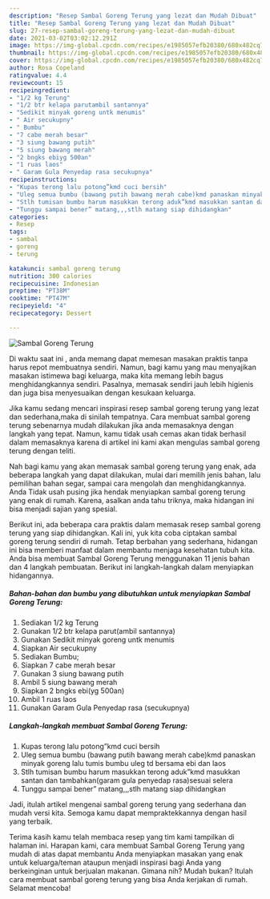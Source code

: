 ```yaml
---
description: "Resep Sambal Goreng Terung yang lezat dan Mudah Dibuat"
title: "Resep Sambal Goreng Terung yang lezat dan Mudah Dibuat"
slug: 27-resep-sambal-goreng-terung-yang-lezat-dan-mudah-dibuat
date: 2021-03-02T03:02:12.291Z
image: https://img-global.cpcdn.com/recipes/e1985057efb20380/680x482cq70/sambal-goreng-terung-foto-resep-utama.jpg
thumbnail: https://img-global.cpcdn.com/recipes/e1985057efb20380/680x482cq70/sambal-goreng-terung-foto-resep-utama.jpg
cover: https://img-global.cpcdn.com/recipes/e1985057efb20380/680x482cq70/sambal-goreng-terung-foto-resep-utama.jpg
author: Rosa Copeland
ratingvalue: 4.4
reviewcount: 15
recipeingredient:
- "1/2 kg Terung"
- "1/2 btr kelapa parutambil santannya"
- "Sedikit minyak goreng untk menumis"
- " Air secukupny"
- " Bumbu"
- "7 cabe merah besar"
- "3 siung bawang putih"
- "5 siung bawang merah"
- "2 bngks ebiyg 500an"
- "1 ruas laos"
- " Garam Gula Penyedap rasa secukupnya"
recipeinstructions:
- "Kupas terong lalu potong”kmd cuci bersih"
- "Uleg semua bumbu (bawang putih bawang merah cabe)kmd panaskan minyak goreng lalu tumis bumbu uleg td bersama ebi dan laos"
- "Stlh tumisan bumbu harum masukkan terong aduk”kmd masukkan santan dan tambahkan(garam gula penyedap rasa)sesuai selera"
- "Tunggu sampai bener” matang,,,stlh matang siap dihidangkan"
categories:
- Resep
tags:
- sambal
- goreng
- terung

katakunci: sambal goreng terung 
nutrition: 300 calories
recipecuisine: Indonesian
preptime: "PT38M"
cooktime: "PT47M"
recipeyield: "4"
recipecategory: Dessert

---
```



![Sambal Goreng Terung](https://img-global.cpcdn.com/recipes/e1985057efb20380/680x482cq70/sambal-goreng-terung-foto-resep-utama.jpg)

Di waktu  saat ini , anda memang dapat memesan masakan praktis tanpa harus repot membuatnya sendiri. Namun, bagi kamu yang mau menyajikan masakan istimewa bagi keluarga, maka kita memang lebih bagus menghidangkannya sendiri. Pasalnya, memasak sendiri jauh lebih higienis dan juga bisa menyesuaikan dengan kesukaan keluarga.

Jika kamu sedang mencari inspirasi resep sambal goreng terung yang lezat dan sederhana,maka di sinilah tempatnya. Cara membuat sambal goreng terung  sebenarnya mudah dilakukan jika anda memasaknya dengan langkah yang tepat. Namun, kamu tidak usah cemas akan tidak berhasil dalam memasaknya 
karena di artikel ini kami akan mengulas sambal goreng terung dengan teliti.  



Nah bagi kamu yang akan memasak sambal goreng terung yang enak, ada beberapa langkah yang dapat dilakukan, mulai dari memilih jenis bahan, lalu pemilihan bahan segar, sampai cara mengolah dan menghidangkannya. Anda Tidak usah pusing jika hendak menyiapkan sambal goreng terung yang enak di rumah. Karena, asalkan anda  tahu triknya, maka hidangan ini bisa menjadi sajian yang spesial.

Berikut ini, ada beberapa cara praktis  dalam memasak resep sambal goreng terung yang siap dihidangkan. Kali ini, yuk kita coba ciptakan sambal goreng terung sendiri di rumah. Tetap berbahan yang sederhana, hidangan ini bisa memberi manfaat dalam membantu menjaga kesehatan tubuh kita. Anda bisa membuat Sambal Goreng Terung menggunakan 11 jenis bahan dan 4 langkah pembuatan. Berikut ini langkah-langkah dalam menyiapkan hidangannya.

<!--inarticleads1-->

##### Bahan-bahan dan bumbu yang dibutuhkan untuk menyiapkan Sambal Goreng Terung:

1. Sediakan 1/2 kg Terung
1. Gunakan 1/2 btr kelapa parut(ambil santannya)
1. Gunakan Sedikit minyak goreng untk menumis
1. Siapkan  Air secukupny
1. Sediakan  Bumbu;
1. Siapkan 7 cabe merah besar
1. Gunakan 3 siung bawang putih
1. Ambil 5 siung bawang merah
1. Siapkan 2 bngks ebi(yg 500an)
1. Ambil 1 ruas laos
1. Gunakan  Garam Gula Penyedap rasa (secukupnya)




<!--inarticleads2-->

##### Langkah-langkah membuat Sambal Goreng Terung:

1. Kupas terong lalu potong”kmd cuci bersih
1. Uleg semua bumbu (bawang putih bawang merah cabe)kmd panaskan minyak goreng lalu tumis bumbu uleg td bersama ebi dan laos
1. Stlh tumisan bumbu harum masukkan terong aduk”kmd masukkan santan dan tambahkan(garam gula penyedap rasa)sesuai selera
1. Tunggu sampai bener” matang,,,stlh matang siap dihidangkan




Jadi, itulah artikel mengenai  sambal goreng terung  yang sederhana dan mudah versi kita. Semoga kamu dapat mempraktekkannya dengan hasil yang terbaik. 

Terima kasih kamu telah membaca resep yang tim kami tampilkan di halaman ini. Harapan kami, cara membuat  Sambal Goreng Terung yang mudah di atas dapat membantu Anda menyiapkan masakan yang enak untuk keluarga/teman ataupun menjadi inspirasi bagi Anda yang berkeinginan untuk berjualan makanan. Gimana nih? Mudah bukan? Itulah cara membuat sambal goreng terung yang bisa Anda kerjakan di rumah. Selamat mencoba!

